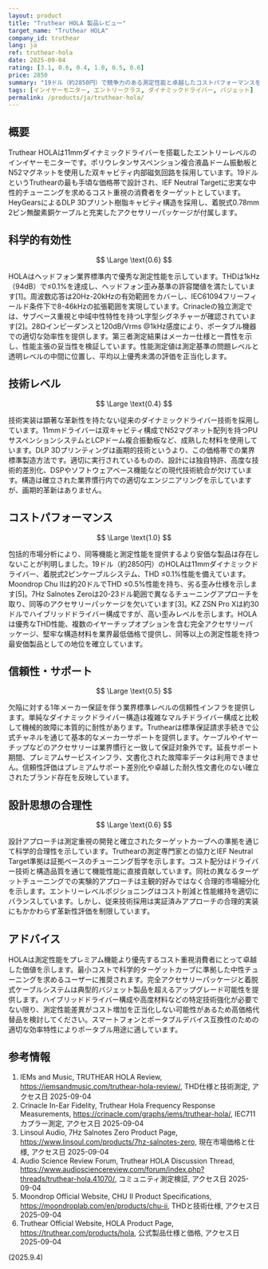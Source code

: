 ```yaml
---
layout: product
title: "Truthear HOLA 製品レビュー"
target_name: "Truthear HOLA"
company_id: truthear
lang: ja
ref: truthear-hola
date: 2025-09-04
rating: [3.1, 0.6, 0.4, 1.0, 0.5, 0.6]
price: 2850
summary: "19ドル（約2850円）で競争力のある測定性能と卓越したコストパフォーマンスを実現したエントリーレベルIEM。従来のダイナミックドライバー技術ながら優秀な技術実装。"
tags: [インイヤーモニター, エントリークラス, ダイナミックドライバー, バジェット]
permalink: /products/ja/truthear-hola/
---
```

## 概要

Truthear HOLAは11mmダイナミックドライバーを搭載したエントリーレベルのインイヤーモニターです。ポリウレタンサスペンション複合液晶ドーム振動板とN52マグネットを使用した双キャビティ内部磁気回路を採用しています。19ドルというTruthearの最も手頃な価格帯で設計され、IEF Neutral Targetに忠実な中性的チューニングを求めるコスト重視の消費者をターゲットとしています。HeyGearsによるDLP 3Dプリント樹脂キャビティ構造を採用し、着脱式0.78mm 2ピン無酸素銅ケーブルと充実したアクセサリーパッケージが付属します。

## 科学的有効性

$$ \Large \text{0.6} $$

HOLAはヘッドフォン業界標準内で優秀な測定性能を示しています。THDは1kHz（94dB）で≤0.1%を達成し、ヘッドフォン歪み基準の許容閾値を満たしています[1]。周波数応答は20Hz-20kHzの有効範囲をカバーし、IEC61094フリーフィールド条件下で8-46kHzの拡張範囲を実現しています。Crinacleの独立測定では、サブベース重視と中域中性特性を持つL字型シグネチャーが確認されています[2]。28Ωインピーダンスと120dB/Vrms @1kHz感度により、ポータブル機器での適切な効率性を提供します。第三者測定結果はメーカー仕様と一貫性を示し、性能主張の妥当性を検証しています。性能測定値は測定基準の問題レベルと透明レベルの中間に位置し、平均以上優秀未満の評価を正当化します。

## 技術レベル

$$ \Large \text{0.4} $$

技術実装は顕著な革新性を持たない従来のダイナミックドライバー技術を採用しています。11mmドライバーは双キャビティ構成でN52マグネット配列を持つPUサスペンションシステムとLCPドーム複合振動板など、成熟した材料を使用しています。DLP 3Dプリンティングは画期的技術というより、この価格帯での業界標準製造方法です。適切に実行されているものの、設計には独自特許、高度な技術的差別化、DSPやソフトウェアベース機能などの現代技術統合が欠けています。構造は確立された業界慣行内での適切なエンジニアリングを示していますが、画期的革新はありません。

## コストパフォーマンス

$$ \Large \text{1.0} $$

包括的市場分析により、同等機能と測定性能を提供するより安価な製品は存在しないことが判明しました。19ドル（約2850円）のHOLAは11mmダイナミックドライバー、着脱式2ピンケーブルシステム、THD ≤0.1%性能を備えています。Moondrop Chu IIは約20ドルでTHD ≤0.5%性能を持ち、劣る歪み仕様を示します[5]。7Hz Salnotes Zeroは20-23ドル範囲で異なるチューニングアプローチを取り、同等のアクセサリーパッケージを欠いています[3]。KZ ZSN Pro Xは約30ドルでハイブリッドドライバー構成ですが、高い歪みレベルを示します。HOLAは優秀なTHD性能、複数のイヤーチップオプションを含む完全アクセサリーパッケージ、堅牢な構造材料を業界最低価格で提供し、同等以上の測定性能を持つ最安価製品としての地位を確立しています。

## 信頼性・サポート

$$ \Large \text{0.5} $$

欠陥に対する1年メーカー保証を伴う業界標準レベルの信頼性インフラを提供します。単純なダイナミックドライバー構造は複雑なマルチドライバー構成と比較して機械的故障に本質的に耐性があります。Truthearは標準保証請求手続きで公式チャネルを通じて基本的なメーカーサポートを提供します。ケーブルやイヤーチップなどのアクセサリーは業界慣行と一致して保証対象外です。延長サポート期間、プレミアムサービスインフラ、文書化された故障率データは利用できません。信頼性評価はプレミアムサポート差別化や卓越した耐久性文書化のない確立されたブランド存在を反映しています。

## 設計思想の合理性

$$ \Large \text{0.6} $$

設計アプローチは測定重視の開発と確立されたターゲットカーブへの準拠を通じて科学的合理性を示しています。Truthearの測定専門家との協力とIEF Neutral Target準拠は証拠ベースのチューニング哲学を示します。コスト配分はドライバー技術と構造品質を通じて機能性能に直接貢献しています。同社の異なるターゲットチューニングでの実験的アプローチは主観的好みではなく合理的市場細分化を示します。エントリーレベルポジショニングはコスト削減と性能維持を適切にバランスしています。しかし、従来技術採用は実証済みアプローチの合理的実装にもかかわらず革新性評価を制限しています。

## アドバイス

HOLAは測定性能をプレミアム機能より優先するコスト重視消費者にとって卓越した価値を示します。最小コストで科学的ターゲットカーブに準拠した中性チューニングを求めるユーザーに推奨されます。完全アクセサリーパッケージと着脱式ケーブルシステムは典型的バジェット製品を超えるアップグレード可能性を提供します。ハイブリッドドライバー構成や高度材料などの特定技術強化が必要でない限り、測定性能差異がコスト増加を正当化しない可能性があるため高価格代替品を検討してください。スマートフォンとポータブルデバイス互換性のための適切な効率特性によりポータブル用途に適しています。

## 参考情報

1. IEMs and Music, TRUTHEAR HOLA Review, https://iemsandmusic.com/truthear-hola-review/, THD仕様と技術測定, アクセス日 2025-09-04
2. Crinacle In-Ear Fidelity, Truthear Hola Frequency Response Measurements, https://crinacle.com/graphs/iems/truthear-hola/, IEC711カプラー測定, アクセス日 2025-09-04
3. Linsoul Audio, 7Hz Salnotes Zero Product Page, https://www.linsoul.com/products/7hz-salnotes-zero, 現在市場価格と仕様, アクセス日 2025-09-04
4. Audio Science Review Forum, Truthear HOLA Discussion Thread, https://www.audiosciencereview.com/forum/index.php?threads/truthear-hola.41070/, コミュニティ測定検証, アクセス日 2025-09-04
5. Moondrop Official Website, CHU II Product Specifications, https://moondroplab.com/en/products/chu-ii, THDと技術仕様, アクセス日 2025-09-04
6. Truthear Official Website, HOLA Product Page, https://truthear.com/products/hola, 公式製品仕様と価格, アクセス日 2025-09-04

(2025.9.4)